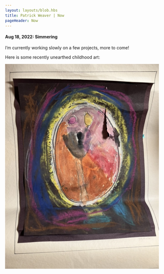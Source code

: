 ```yaml
---
layout: layouts/blob.hbs
title: Patrick Weaver | Now
pageHeader: Now
---
```


#### Aug 18, 2022: Simmering

I’m currently working slowly on a few projects, more to come!

Here is some recently unearthed childhood art:

![A photograph of a child’s painting](/images/now/childhood-art.jpeg)



